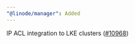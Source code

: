 ```yaml
---
"@linode/manager": Added
---
```


IP ACL integration to LKE clusters ([#10968](https://github.com/linode/manager/pull/10968))

